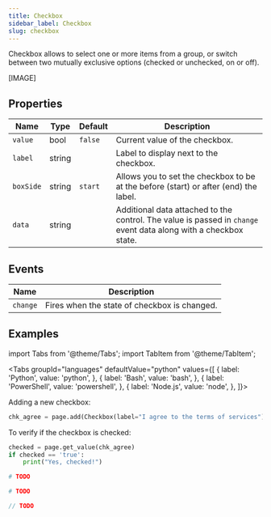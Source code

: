 ```yaml
---
title: Checkbox
sidebar_label: Checkbox
slug: checkbox
---
```


Checkbox allows to select one or more items from a group, or switch between two mutually exclusive options (checked or unchecked, on or off).

[IMAGE]

## Properties

| Name      | Type    | Default | Description |
| --------- | ------- | ------- | ----------- |
| `value`   | bool    | `false` | Current value of the checkbox. |
| `label`   | string  |         | Label to display next to the checkbox. |
| `boxSide`   | string  | `start` | Allows you to set the checkbox to be at the before (start) or after (end) the label. |
| `data`     | string  |         | Additional data attached to the control. The value is passed in `change` event data along with a checkbox state. |

## Events

| Name      | Description |
| --------- | ----------- |
| `change`  | Fires when the state of checkbox is changed. |


## Examples

import Tabs from '@theme/Tabs';
import TabItem from '@theme/TabItem';

<Tabs groupId="languages" defaultValue="python" values={[
  { label: 'Python', value: 'python', },
  { label: 'Bash', value: 'bash', },
  { label: 'PowerShell', value: 'powershell', },
  { label: 'Node.js', value: 'node', },
]}>

<TabItem value="python">

Adding a new checkbox:

```python
chk_agree = page.add(Checkbox(label="I agree to the terms of services"))
```

To verify if the checkbox is checked:

```python
checked = page.get_value(chk_agree)
if checked == 'true':
    print("Yes, checked!")
```

</TabItem>

<TabItem value="bash">

```bash
# TODO
```

</TabItem>

<TabItem value="powershell">

```powershell
# TODO
```

</TabItem>

<TabItem value="node">

```javascript
// TODO
```

</TabItem>

</Tabs>